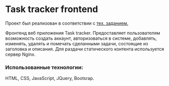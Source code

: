<h1>Task tracker frontend</h1>
<p>
  Проект был реализован в соответствии с 
  <a href="https://zhukovsd.github.io/java-backend-learning-course/projects/task-tracker/">
     тех. заданием.
  </a>
</p>
<p>
   Фронтенд веб приложения Task tracker. Предоставляет пользователям возможность создать аккаунт, авторизоваться в системе, добавлять, изменять, удалять 
   и помечать сделанными задачи, состоящие из заголовка и описания. Для раздачи статического контента используется сервер Nginx.
</p>
<h3>Использованные технологии:</h3>
<p>
  HTML, CSS, JavaScript, JQuery, Bootsrap.
</p>
